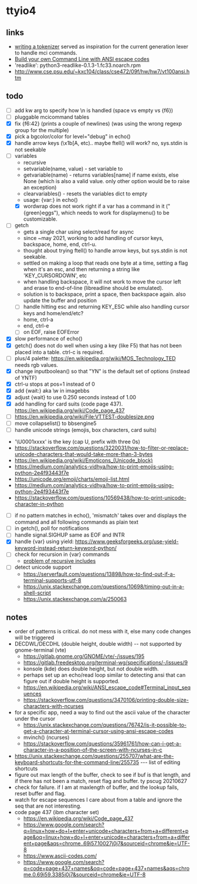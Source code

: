 # ttyio4

## links

- [writing a tokenizer](https://docs.python.org/3/library/re.html#writing-a-tokenizer) served as inspiration for the current generation lexer to handle mci commands.
- [Build your own Command Line with ANSI escape codes](https://www.lihaoyi.com/post/BuildyourownCommandLinewithANSIescapecodes.html)
- 'readlike': python3-readlike-0.1.3-1.fc33.noarch.rpm 
- http://www.cse.psu.edu/~kxc104/class/cse472/09f/hw/hw7/vt100ansi.htm

## todo

- [ ] add kw arg to specify how \n is handled (space vs empty vs {f6})
- [ ] pluggable mcicommand tables
- [x] fix {f6:42} (prints a couple of newlines) (was using the wrong regexp group for the multiple)
- [x] pick a bgcolor/color for level="debug" in echo()
- [x] handle arrow keys (\x1b[A, etc).. maybe ftell() will work? no, sys.stdin is not seekable
- [ ] variables
  * recursive
  * setvariable(name, value) - set variable <name> to <value>
  * getvariable(name) - returns variables[name] if name exists, else None (which is also a valid value. only other option would be to raise an exception)
  * clearvariables() - resets the variables dict to empty
  * usage: {var:<name>} in echo()
  * [x] wordwrap does not work right if a var has a command in it ("{green}eggs"), which needs to work for displaymenu() to be customizable.
- [ ] getch
  * gets a single char using select/read for async
  * since ~may 2021, working to add handling of cursor keys, backspace, home, end, ctrl-u.
  * thought about trying ftell() to handle arrow keys, but sys.stdin is not seekable.
  * settled on making a loop that reads one byte at a time, setting a flag when it's an esc, and then returning a string like 'KEY_CURSORDOWN', etc
  * when handling backspace, it will not work to move the cursor left and erase to end-of-line (libreadline should be emulated). 
  * solution is to backspace, print a space, then backspace again. also update the buffer and position
  * [ ] handle hitting esc and returning KEY_ESC while also handling cursor keys and home/end/etc?
  * home, ctrl-a
  * end, ctrl-e
  * [ ] on EOF, raise EOFError
- [x] slow performance of echo()
- [x] getch() does not do well when using a key (like F5) that has not been placed into a table. ctrl-c is required.
- [ ] plus/4 palette: https://en.wikipedia.org/wiki/MOS_Technology_TED needs rgb values.
- [x] change inputboolean() so that "YN" is the default set of options (instead of YNTF)
- [x] ctrl-u stops at pos=1 instead of 0
- [x] add {wait:<seconds>} aka \w<seconds> in imagebbs
- [x] adjust {wait} to use 0.250 seconds instead of 1.00
- [x] add handling for card suits (code page 437). https://en.wikipedia.org/wiki/Code_page_437
- [ ] https://en.wikipedia.org/wiki/File:VTTEST-doublesize.png
- [ ] move collapselist() to bbsengine5
- [ ] handle unicode strings (emojis, box characters, card suits)
 * '\U0001xxxx' is the key (cap U, prefix with three 0s)
 * https://stackoverflow.com/questions/3220031/how-to-filter-or-replace-unicode-characters-that-would-take-more-than-3-bytes
 * https://en.wikipedia.org/wiki/Emoticons_(Unicode_block)
 * https://medium.com/analytics-vidhya/how-to-print-emojis-using-python-2e4f93443f7e
 * https://unicode.org/emoji/charts/emoji-list.html
 * https://medium.com/analytics-vidhya/how-to-print-emojis-using-python-2e4f93443f7e
 * https://stackoverflow.com/questions/10569438/how-to-print-unicode-character-in-python
- [ ] if no pattern matches in echo(), 'mismatch' takes over and displays the command and all following commands as plain text
- [ ] in getch(), poll for notifications
- [ ] handle signal.SIGHUP same as EOF and INTR
- [x] handle {var} using yield: https://www.geeksforgeeks.org/use-yield-keyword-instead-return-keyword-python/
- [ ] check for recursion in {var} commands
  * [problem of recursive includes](https://andybargh.com/problem-of-recursive-includes/)
- [ ] detect unicode support
  * https://serverfault.com/questions/13898/how-to-find-out-if-a-terminal-supports-utf-8
  * https://unix.stackexchange.com/questions/10698/timing-out-in-a-shell-script
  * https://unix.stackexchange.com/a/250063
## notes
- order of patterns is critical. do not mess with it, else many code changes will be triggered
- DECDWL/DECDHL (double height, double width) -- not supported by gnome-terminal (vte)
  * https://gitlab.gnome.org/GNOME/vte/-/issues/195
  * https://gitlab.freedesktop.org/terminal-wg/specifications/-/issues/9
  * konsole (kde) does double height, but not double width.
  * perhaps set up an echo/read loop similar to detecting ansi that can figure out if double height is supported.
  * https://en.wikipedia.org/wiki/ANSI_escape_code#Terminal_input_sequences
  * https://stackoverflow.com/questions/3470106/printing-double-size-characters-with-ncurses
- for a specific app, need a way to find out the ascii value of the character under the cursor
  * https://unix.stackexchange.com/questions/76742/is-it-possible-to-get-a-character-at-terminal-cursor-using-ansi-escape-codes
  * mvinch() (ncurses)
  * https://stackoverflow.com/questions/35961761/how-can-i-get-a-character-in-a-position-of-the-screen-with-ncurses-in-c
- https://unix.stackexchange.com/questions/255707/what-are-the-keyboard-shortcuts-for-the-command-line/255735 --- list of editing shortcuts
- figure out max length of the buffer, check to see if buf is that length, and if there has not been a match, reset flag and buffer. ty pscug 20210627
- check for failure. if I am at maxlength of buffer, and the lookup fails, reset buffer and flag.
- watch for escape sequences I care about from a table and ignore the seq that are not interesting.
- code page 437 (ibm character set)
  * https://en.wikipedia.org/wiki/Code_page_437
  * https://www.google.com/search?q=linux+how+do+I+enter+unicode+characters+from+a+different+page&oq=linux+how+do+I+enter+unicode+characters+from+a+different+page&aqs=chrome..69i57.10027j0j7&sourceid=chrome&ie=UTF-8
  * https://www.ascii-codes.com/
  * https://www.google.com/search?q=code+page+437+names&oq=code+page+437+names&aqs=chrome.0.69i59.3385j0j7&sourceid=chrome&ie=UTF-8
